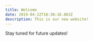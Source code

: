 ```yaml
---
title: Welcome
date: 2019-04-22T16:38:16.863Z
description: This is our new website!
---
```

Stay tuned for future updates!

